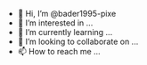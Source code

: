 - 👋 Hi, I’m @bader1995-pixe
- 👀 I’m interested in ...
- 🌱 I’m currently learning ...
- 💞️ I’m looking to collaborate on ...
- 📫 How to reach me ...

<!---
bader1995-pixe/bader1995-pixe is a ✨ special ✨ repository because its `README.md` (this file) appears on your GitHub profile.
You can click the Preview link to take a look at your changes.
--->
